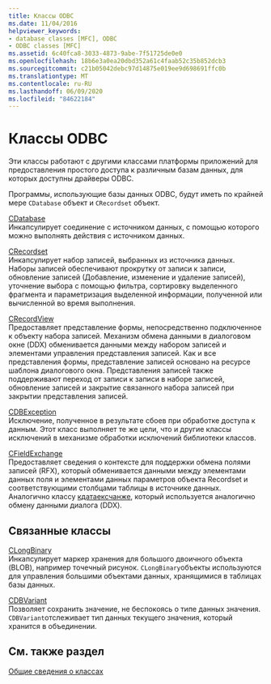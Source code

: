 ```yaml
---
title: Классы ODBC
ms.date: 11/04/2016
helpviewer_keywords:
- database classes [MFC], ODBC
- ODBC classes [MFC]
ms.assetid: 6c40fca8-3033-4873-9abe-7f51725de0e0
ms.openlocfilehash: 18b6e3a0ea20dbd352a61c4faab52c35b852dcb3
ms.sourcegitcommit: c21b05042debc97d14875e019ee9d698691ffc0b
ms.translationtype: MT
ms.contentlocale: ru-RU
ms.lasthandoff: 06/09/2020
ms.locfileid: "84622184"
---
```

# <a name="odbc-classes"></a>Классы ODBC

Эти классы работают с другими классами платформы приложений для предоставления простого доступа к различным базам данных, для которых доступны драйверы ODBC.

Программы, использующие базы данных ODBC, будут иметь по крайней мере `CDatabase` объект и `CRecordset` объект.

[CDatabase](reference/cdatabase-class.md)<br/>
Инкапсулирует соединение с источником данных, с помощью которого можно выполнять действия с источником данных.

[CRecordset](reference/crecordset-class.md)<br/>
Инкапсулирует набор записей, выбранных из источника данных. Наборы записей обеспечивают прокрутку от записи к записи, обновление записей (Добавление, изменение и удаление записей), уточнение выбора с помощью фильтра, сортировку выделенного фрагмента и параметризация выделенной информации, полученной или вычисленной во время выполнения.

[CRecordView](reference/crecordview-class.md)<br/>
Предоставляет представление формы, непосредственно подключенное к объекту набора записей. Механизм обмена данными в диалоговом окне (DDX) обменивается данными между набором записей и элементами управления представления записей. Как и все представления формы, представление записей основано на ресурсе шаблона диалогового окна. Представления записей также поддерживают переход от записи к записи в наборе записей, обновление записей и закрытие связанного набора записей при закрытии представления записей.

[CDBException](reference/cdbexception-class.md)<br/>
Исключение, полученное в результате сбоев при обработке доступа к данным. Этот класс выполняет те же цели, что и другие классы исключений в механизме обработки исключений библиотеки классов.

[CFieldExchange](reference/cfieldexchange-class.md)<br/>
Предоставляет сведения о контексте для поддержки обмена полями записей (RFX), который обменивается данными между элементами данных поля и элементами данных параметров объекта Recordset и соответствующими столбцами таблицы в источнике данных. Аналогично классу [кдатаексчанже](reference/cdataexchange-class.md), который используется аналогично обмену данными диалога (DDX).

## <a name="related-classes"></a>Связанные классы

[CLongBinary](reference/clongbinary-class.md)<br/>
Инкапсулирует маркер хранения для большого двоичного объекта (BLOB), например точечный рисунок. `CLongBinary`объекты используются для управления большими объектами данных, хранящимися в таблицах базы данных.

[CDBVariant](reference/cdbvariant-class.md)<br/>
Позволяет сохранить значение, не беспокоясь о типе данных значения. `CDBVariant`отслеживает тип данных текущего значения, который хранится в объединении.

## <a name="see-also"></a>См. также раздел

[Общие сведения о классах](class-library-overview.md)
